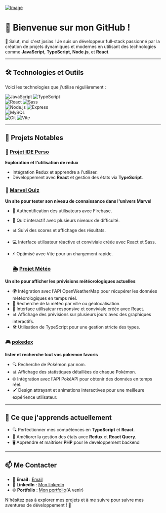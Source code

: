 
[![Image](https://i.goopics.net/8v7d3h.jpg)](https://goopics.net/i/8v7d3h)
# 🌟 Bienvenue sur mon GitHub !

👋 Salut, moi c'est josias ! Je suis un développeur full-stack passionné par la création de projets dynamiques et modernes en utilisant des technologies comme **JavaScript**, **TypeScript**, **Node.js**, et **React**. 

---

## 🛠️ Technologies et Outils

Voici les technologies que j'utilise régulièrement :  

![JavaScript](https://img.shields.io/badge/-JavaScript-F7DF1E?style=flat&logo=javascript&logoColor=black) 
![TypeScript](https://img.shields.io/badge/-TypeScript-007ACC?style=flat&logo=typescript&logoColor=white)  
![React](https://img.shields.io/badge/-React-61DAFB?style=flat&logo=react&logoColor=black) 
![Sass](https://img.shields.io/badge/-Sass-CC6699?style=flat&logo=sass&logoColor=white)  
![Node.js](https://img.shields.io/badge/-Node.js-339933?style=flat&logo=node.js&logoColor=white) 
![Express](https://img.shields.io/badge/-Express-000000?style=flat&logo=express&logoColor=white)  
![MySQL](https://img.shields.io/badge/-MySQL-4479A1?style=flat&logo=mysql&logoColor=white)  
![Git](https://img.shields.io/badge/-Git-F05032?style=flat&logo=git&logoColor=white) 
![Vite](https://img.shields.io/badge/-Vite-646CFF?style=flat&logo=vite&logoColor=white)  

---

## 🚀 Projets Notables

### 🎵 [Projet IDE Perso](https://github.com/junior344/IDE-perso)
**Exploration et l'utilisation de redux**  
- Intégration Redux et apprendre a l'utiliser.  
- Développement avec **React** et gestion des états via **TypeScript**.

### 🎉 [Marvel Quiz](https://github.com/junior344/marvel_Quizz)
**Un site pour tester son niveau de connaissance dans l'univers Marvel**  
- 🔐 Authentification des utilisateurs avec Firebase.
- 🧩 Quiz interactif avec plusieurs niveaux de difficulté.
- 📊 Suivi des scores et affichage des résultats.
- 💻 Interface utilisateur réactive et conviviale créée avec React et Sass.
- ⚡ Optimisé avec Vite pour un chargement rapide.

  ### 🌦️ [Projet Météo](https://github.com/junior344/beCode_meteo.git)
**Un site pour afficher les prévisions météorologiques actuelles**  
- 🌍 Intégration avec l'API OpenWeatherMap pour récupérer les données météorologiques en temps réel.
- 📍 Recherche de la météo par ville ou géolocalisation.
- 📱 Interface utilisateur responsive et conviviale créée avec React.
- 📊 Affichage des prévisions sur plusieurs jours avec des graphiques interactifs.
- 🛠️ Utilisation de TypeScript pour une gestion stricte des types. 

### 🎮 [pokedex](https://github.com/junior344/pokedex)
**lister et recherche tout vos pokemon favoris**  
- 🔍 Recherche de Pokémon par nom.
-  📊 Affichage des statistiques détaillées de chaque Pokémon.
-  🌐 Intégration avec l'API PokéAPI pour obtenir des données en temps réel.
-  🖌️ Design attrayant et animations interactives pour une meilleure expérience utilisateur.
---

## 🌱 Ce que j'apprends actuellement  
- 🔍 Perfectionner mes compétences en **TypeScript** et **React**.  
- 🔧 Améliorer la gestion des états avec **Redux** et **React Query**.
- 🖥️ Apprendre et maitriser **PHP** pour le developpement backend
---

## 📫 Me Contacter  
- 📧 **Email** : [Email](josiasmbogle237@gmail.com)  
- 💼 **LinkedIn** : [Mon linkedin](https://www.linkedin.com/in/josias-mbogle/)  
- 🌐 **Portfolio** : [Mon portfolio](#)(A venir)  

N'hésitez pas à explorer mes projets et à me suivre pour suivre mes aventures de développement ! 🚀

